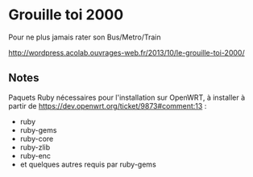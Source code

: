 Grouille toi 2000
=================

Pour ne plus jamais rater son Bus/Metro/Train

http://wordpress.acolab.ouvrages-web.fr/2013/10/le-grouille-toi-2000/


Notes
-----

Paquets Ruby nécessaires pour l'installation sur OpenWRT,
à installer à partir de https://dev.openwrt.org/ticket/9873#comment:13 :

* ruby
* ruby-gems
* ruby-core
* ruby-zlib
* ruby-enc
* et quelques autres requis par ruby-gems

